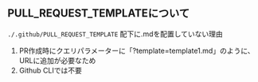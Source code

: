 
## PULL_REQUEST_TEMPLATEについて 
`./.github/PULL_REQUEST_TEMPLATE` 配下に.mdを配置していない理由
1. PR作成時にクエリパラメーターに「?template=template1.md」のように、URLに追加が必要なため
2. Github CLIでは不要

